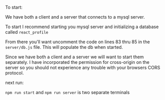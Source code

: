 To start:

We have both a client and a server that connects to a mysql server.

To start I recommend starting you mysql server and initializing a database called `react_profile`

From there you'll want uncomment the code on lines 83 thru 85 in the `server/db.js` file. This will populate the db when started.

Since we have both a client and a server we will want to start them separately. I have incorporated the permission for cross-origin on the server so you should not experience any trouble with your browsers CORS protocol.

next run:

`npm run start` and `npm run server` is two separate terminals
